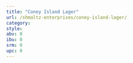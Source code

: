 ```yaml
---
title: "Coney Island Lager"
url: /shmaltz-enterprises/coney-island-lager/
category: 
style: 
abv: 0
ibu: 0
srm: 0
upc: 0
---
```


